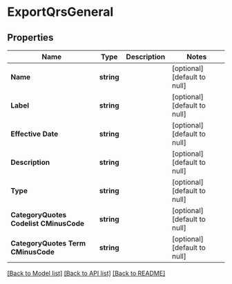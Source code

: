 # ExportQrsGeneral

## Properties
Name | Type | Description | Notes
------------ | ------------- | ------------- | -------------
**Name** | **string** |  | [optional] [default to null]
**Label** | **string** |  | [optional] [default to null]
**Effective Date** | **string** |  | [optional] [default to null]
**Description** | **string** |  | [optional] [default to null]
**Type** | **string** |  | [optional] [default to null]
**CategoryQuotes Codelist CMinusCode** | **string** |  | [optional] [default to null]
**CategoryQuotes Term CMinusCode** | **string** |  | [optional] [default to null]

[[Back to Model list]](../README.md#documentation-for-models) [[Back to API list]](../README.md#documentation-for-api-endpoints) [[Back to README]](../README.md)


